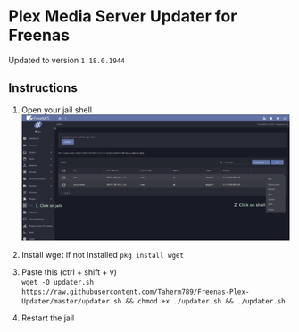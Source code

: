 # Plex Media Server Updater for Freenas

Updated to version `1.18.0.1944`

## Instructions
1) Open your jail shell
![Instructions](https://raw.githubusercontent.com/Taherm789/Freenas-Plex-Updater/master/Instructions.png)

2) Install wget if not installed `pkg install wget`

3) Paste this (ctrl + shift + v)  
`wget -O updater.sh https://raw.githubusercontent.com/Taherm789/Freenas-Plex-Updater/master/updater.sh && chmod +x ./updater.sh && ./updater.sh`

4) Restart the jail
